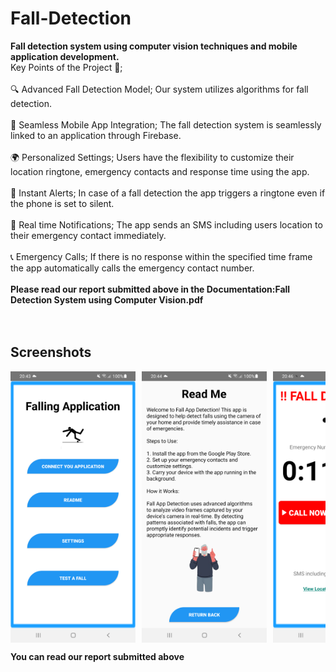 # Fall-Detection

<b>Fall detection system using computer vision techniques and mobile application development.</b><br>
Key Points of the Project 🌟;
<br><br>
🔍 Advanced Fall Detection Model; Our system utilizes algorithms for fall detection.
<br><br>
📱 Seamless Mobile App Integration; The fall detection system is seamlessly linked to an application through Firebase.
<br><br>
🌍 Personalized Settings; Users have the flexibility to customize their location ringtone, emergency contacts and response time using the app.
<br><br>
🔔 Instant Alerts; In case of a fall detection the app triggers a ringtone even if the phone is set to silent.
<br><br>
📡 Real time Notifications; The app sends an SMS including users location to their emergency contact immediately.
<br><br>
📞 Emergency Calls; If there is no response within the specified time frame the app automatically calls the emergency contact number.<br><br>
 <b>Please read our report submitted above in the Documentation:Fall Detection System using Computer Vision.pdf<b><br><br><br>
 ## Screenshots
 <div style="display: flex; flex-wrap: nowrap; overflow-x: auto;">
  <img src="AppPic/Screenshot_20240517_204324.png" alt="" width="200" style="margin-right: 10px;" />
  <img src="AppPic/Screenshot_20240517_204448.png" alt="" width="200" style="margin-right: 10px;" />
  <img src="AppPic/Screenshot_20240517_204637.png" alt="" width="200" style="margin-right: 10px;" />
  <img src="AppPic/Screenshot_20240517_204501.png" alt="" width="200" style="margin-right: 10px;" />

</div>

<b>You can read our report submitted above </b>

